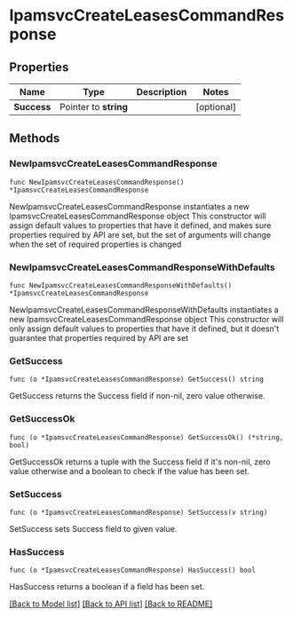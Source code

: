 # IpamsvcCreateLeasesCommandResponse

## Properties

Name | Type | Description | Notes
------------ | ------------- | ------------- | -------------
**Success** | Pointer to **string** |  | [optional] 

## Methods

### NewIpamsvcCreateLeasesCommandResponse

`func NewIpamsvcCreateLeasesCommandResponse() *IpamsvcCreateLeasesCommandResponse`

NewIpamsvcCreateLeasesCommandResponse instantiates a new IpamsvcCreateLeasesCommandResponse object
This constructor will assign default values to properties that have it defined,
and makes sure properties required by API are set, but the set of arguments
will change when the set of required properties is changed

### NewIpamsvcCreateLeasesCommandResponseWithDefaults

`func NewIpamsvcCreateLeasesCommandResponseWithDefaults() *IpamsvcCreateLeasesCommandResponse`

NewIpamsvcCreateLeasesCommandResponseWithDefaults instantiates a new IpamsvcCreateLeasesCommandResponse object
This constructor will only assign default values to properties that have it defined,
but it doesn't guarantee that properties required by API are set

### GetSuccess

`func (o *IpamsvcCreateLeasesCommandResponse) GetSuccess() string`

GetSuccess returns the Success field if non-nil, zero value otherwise.

### GetSuccessOk

`func (o *IpamsvcCreateLeasesCommandResponse) GetSuccessOk() (*string, bool)`

GetSuccessOk returns a tuple with the Success field if it's non-nil, zero value otherwise
and a boolean to check if the value has been set.

### SetSuccess

`func (o *IpamsvcCreateLeasesCommandResponse) SetSuccess(v string)`

SetSuccess sets Success field to given value.

### HasSuccess

`func (o *IpamsvcCreateLeasesCommandResponse) HasSuccess() bool`

HasSuccess returns a boolean if a field has been set.


[[Back to Model list]](../README.md#documentation-for-models) [[Back to API list]](../README.md#documentation-for-api-endpoints) [[Back to README]](../README.md)


